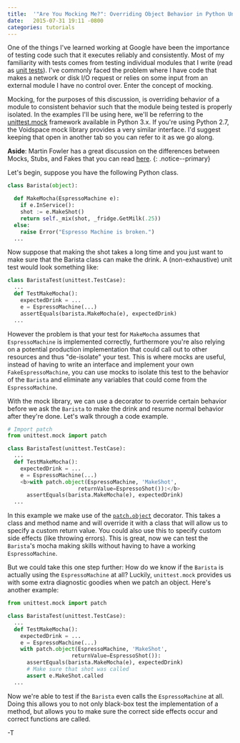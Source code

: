 ```yaml
---
title:  '"Are You Mocking Me?": Overriding Object Behavior in Python Unit Tests'
date:   2015-07-31 19:11 -0800
categories: tutorials
---
```

One of the things I've learned working at Google have been the importance of
testing code such that it executes reliably and consistently. Most of my
familiarity with tests comes from testing individual modules that I write (read
as [unit tests](http://artofunittesting.com/definition-of-a-unit-test/)). I've
commonly faced the problem where I have code that makes a
network or disk I/O request or relies on some input from an external module I
have no control over. Enter the concept of mocking.

Mocking, for the purposes of this discussion, is overriding behavior of a module
to consistent behavior such that the module being tested is properly isolated.
In the examples I'll be using here, we'll be referring to the [unittest.mock](
https://docs.python.org/3/library/unittest.mock.html) framework available in
Python 3.x. If you're using Python 2.7, the Voidspace mock library provides a
very similar interface. I'd suggest keeping that open in another tab so you can
refer to it as we go along.

**Aside**: Martin Fowler has a great discussion on the differences between
Mocks, Stubs, and Fakes that you can read [here](
http://martinfowler.com/articles/mocksArentStubs.html#TheDifferenceBetweenMocksAndStubs).
{: .notice--primary}

Let's begin, suppose you have the following Python class.

```py
class Barista(object):

  def MakeMocha(EspressoMachine e):
    if e.InService():
    shot := e.MakeShot()
    return self._mix(shot, _fridge.GetMilk(.25))
  else:
    raise Error("Espresso Machine is broken.")
  ...
```

Now suppose that making the shot takes a long time and you just want to make
sure that the Barista class can make the drink. A (non-exhaustive) unit test
would look something like:

```py
class BaristaTest(unittest.TestCase):
  ...
  def TestMakeMocha():
    expectedDrink = ...
    e = EspressoMachine(...)
    assertEquals(barista.MakeMocha(e), expectedDrink)
  ...
```

However the problem is that your test for `MakeMocha` assumes that
`EspressoMachine` is implemented correctly, furthermore you're also relying on
a potential production implementation that could call out to other resources and
thus "de-isolate" your test. This is where mocks are useful, instead of having
to write an interface and implement your own `FakeEspressoMachine`, you can use
mocks to isolate this test to the behavior of the `Barista` and eliminate any
variables that could come from the `EspressoMachine`.

With the mock library, we can use a decorator to override certain behavior
before we ask the `Barista` to make the drink and resume normal behavior after
they're done. Let's walk through a code example.

```py
# Import patch
from unittest.mock import patch

class BaristaTest(unittest.TestCase):
  ...
  def TestMakeMocha():
    expectedDrink = ...
    e = EspressoMachine(...)
    <b>with patch.object(EspressoMachine, 'MakeShot',
                      returnValue=EspressoShot()):</b>
      assertEquals(barista.MakeMocha(e), expectedDrink)
  ...
```

In this example we make use of the [`patch.object`](
https://docs.python.org/3/library/unittest.mock.html#patch-object) decorator.
This takes a class and method name and will override it with a class that will
allow us to specify a custom return value. You could also use this to specify
custom side effects (like throwing errors). This is great, now we can test the
`Barista`'s mocha making skills without having to have a working
`EspressoMachine`.

But we could take this one step further: How do we know if the `Barista` is
actually using the `EspressoMachine` at all? Luckily, `unittest.mock` provides 
us with some extra diagnostic goodies when we patch an object. Here's another
example:

```py
from unittest.mock import patch

class BaristaTest(unittest.TestCase):
  ...
  def TestMakeMocha():
    expectedDrink = ...
    e = EspressoMachine(...)
    with patch.object(EspressoMachine, 'MakeShot',
                    returnValue=EspressoShot()):
      assertEquals(barista.MakeMocha(e), expectedDrink)
      # Make sure that shot was called
      assert e.MakeShot.called
  ...
```

Now we're able to test if the `Barista` even calls the `EspressoMachine` at all.
Doing this allows you to not only black-box test the implementation of a method,
but allows you to make sure the correct side effects occur and correct functions
are called.

-T